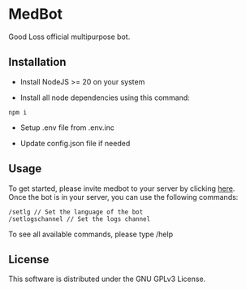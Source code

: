 # MedBot

Good Loss official multipurpose bot.

## Installation

- Install NodeJS >= 20 on your system

- Install all node dependencies using this command:
```
npm i
```

- Setup .env file from .env.inc

- Update config.json file if needed

## Usage

To get started, please invite medbot to your server by clicking [here](https://goodloss.fr/medbot/invite). \
Once the bot is in your server, you can use the following commands:
```
/setlg // Set the language of the bot
/setlogschannel // Set the logs channel
```

To see all available commands, please type /help

## License

This software is distributed under the GNU GPLv3 License.
